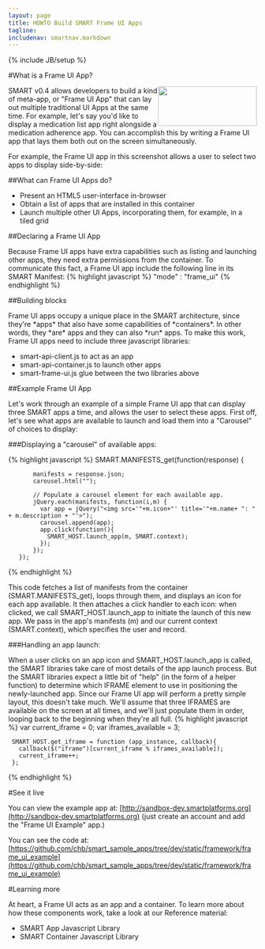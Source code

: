 ```yaml
---
layout: page
title: HOWTO Build SMART Frame UI Apps
tagline:
includenav: smartnav.markdown
---
```

{% include JB/setup %}

<div id="toc"> </div>


#What is a Frame UI App?

<a href="{{BASE_PATH}}/images/Frame-ui-screenshot.png" target="_blank"><img src="{{BASE_PATH}}/images/Frame-ui-screenshot.png" style="float: right" width="200" height="80"></a>

SMART v0.4 allows developers to build a kind of meta-app, or "Frame UI App" that can lay out multiple traditional UI Apps at the same time. For example, let's say you'd like to display a medication list app right alongside a medication adherence app. You can accomplish this by writing a Frame UI app that lays them both out on the screen simultaneously.

For example, the Frame UI app in this screenshot allows a user to select two apps to display side-by-side: 

##What can Frame UI Apps do?

<ul><li>
    Present an HTML5 user-interface in-browser</li>
    <li>Obtain a list of apps that are installed in this container</li>
    <li>Launch multiple other UI Apps, incorporating them, for example, in a tiled grid </li>
    </ul>    
    
##Declaring a Frame UI App

Because Frame UI apps have extra capabilities such as listing and launching other apps, they need extra permissions from the container. To communicate this fact, a Frame UI app include the following line in its SMART Manifest: 
{% highlight javascript %}
 "mode" : "frame_ui"
{% endhighlight  %}

##Building blocks

Frame UI apps occupy a unique place in the SMART architecture, since they're \*apps\* that also have some capabilities of \*containers\*. In other words, they \*are\* apps and they can also \*run\* apps. To make this work, Frame UI apps need to include three javascript libraries:
<ul><li>
    smart-api-client.js to act as an app</li>
<li>smart-api-container.js to launch other apps</li>
<li>smart-frame-ui.js glue between the two libraries above </li>
</ul>

##Example Frame UI App

Let's work through an example of a simple Frame UI app that can display three SMART apps a time, and allows the user to select these apps. First off, let's see what apps are available to launch and load them into a "Carousel" of choices to display: 

###Displaying a "carousel" of available apps:

{% highlight javascript %}
SMART.MANIFESTS_get(function(response) {

           manifests = response.json;             
           carousel.html("");

           // Populate a carousel element for each available app.
           jQuery.each(manifests, function(i,m) {
             var app = jQuery("<img src='"+m.icon+"' title='"+m.name+ ": " + m.description + "'>");
             carousel.append(app);
             app.click(function(){
               SMART_HOST.launch_app(m, SMART.context);
             });
           });
       });
       
{% endhighlight  %}

This code fetches a list of manifests from the container \(SMART.MANIFESTS\_get\), loops through them, and displays an icon for each app available. It then attaches a click handler to each icon: when clicked, we call SMART_HOST.launch\_app to initiate the launch of this new app. We pass in the app's manifests \(m\) and our current context \(SMART.context\), which specifies the user and record. 

###Handling an app launch:

When a user clicks on an app icon and SMART\_HOST.launch_app is called, the SMART libraries take care of most details of the app launch process. But the SMART libraries expect a little bit of \"help\" \(in the form of a helper function\) to determine which IFRAME element to use in positioning the newly-launched app. Since our Frame UI app will perform a pretty simple layout, this doesn't take much. We'll assume that three IFRAMES are available on the screen at all times, and we'll just populate them in order, looping back to the beginning when they're all full. 
{% highlight javascript %}
     var current_iframe = 0;
     var iframes_available = 3;

     SMART_HOST.get_iframe = function (app_instance, callback){
       callback($("iframe")[current_iframe % iframes_available]);
       current_iframe++;
     };
{% endhighlight  %}

#See it live

You can view the example app at: [http://sandbox-dev.smartplatforms.org](http://sandbox-dev.smartplatforms.org) \(just create an account and add the "Frame UI Example" app.\)

You can see the code at: [https://github.com/chb/smart_sample_apps/tree/dev/static/framework/frame_ui_example](https://github.com/chb/smart_sample_apps/tree/dev/static/framework/frame_ui_example) 

#Learning more

At heart, a Frame UI acts as an app and a container. To learn more about how these components work, take a look at our Reference material: 

<ul>
<li>SMART App Javascript Library</li>
<li>SMART Container Javascript Library</li>
</ul>


